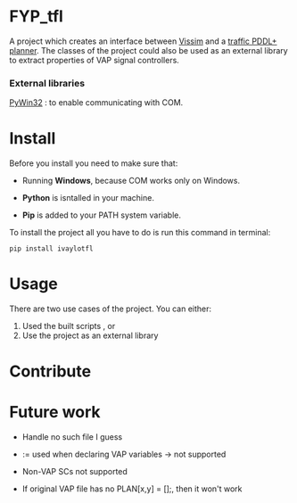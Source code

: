 # FYP_tfl

A project which creates an interface between [Vissim](http://vision-traffic.ptvgroup.com/en-us/products/ptv-vissim/) and a [traffic PDDL+ planner](https://pdfs.semanticscholar.org/913e/89b74189b7b5221386671db8bb96916effc6.pdf). The classes of the project could also be used as an external library to extract properties of VAP signal controllers.

### External libraries

[PyWin32](https://sourceforge.net/projects/pywin32) : to enable communicating with COM.

# Install
Before you install you need to make sure that:

* Running <b>Windows</b>, because COM works only on Windows.

* <b>Python</b> is isntalled in your machine.

* <b>Pip</b> is added to your PATH system variable.

To install the project all you have to do is run this command in terminal:

```
pip install ivaylotfl
```

# Usage

There are two use cases of the project. You can either:

1. Used the built scripts , or
2. Use the project as an external library

# Contribute

# Future work

- Handle no such file I guess

- := used when declaring VAP variables -> not supported

- Non-VAP SCs not supported

- If original VAP file has no PLAN[x,y] = [];, then it won't work
